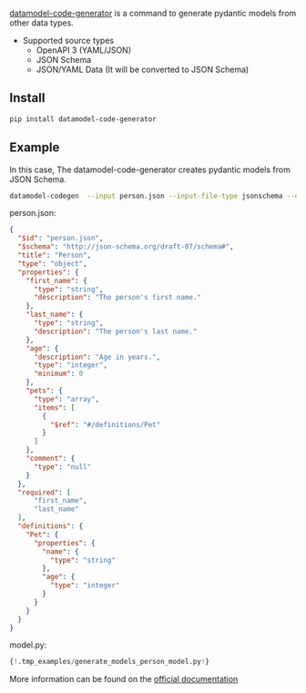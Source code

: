 [datamodel-code-generator](https://github.com/koxudaxi/datamodel-code-generator/) is a command to generate pydantic models from other data types.


* Supported source types
    * OpenAPI 3 (YAML/JSON)
    * JSON Schema
    * JSON/YAML Data (It will be converted to JSON Schema)

## Install
```bash
pip install datamodel-code-generator
```

## Example
In this case, The datamodel-code-generator creates pydantic models from JSON Schema.
```bash
datamodel-codegen  --input person.json --input-file-type jsonschema --output model.py
```

person.json:
```json
{
  "$id": "person.json",
  "$schema": "http://json-schema.org/draft-07/schema#",
  "title": "Person",
  "type": "object",
  "properties": {
    "first_name": {
      "type": "string",
      "description": "The person's first name."
    },
    "last_name": {
      "type": "string",
      "description": "The person's last name."
    },
    "age": {
      "description": "Age in years.",
      "type": "integer",
      "minimum": 0
    },
    "pets": {
      "type": "array",
      "items": [
        {
          "$ref": "#/definitions/Pet"
        }
      ]
    },
    "comment": {
      "type": "null"
    }
  },
  "required": [
      "first_name",
      "last_name"
  ],
  "definitions": {
    "Pet": {
      "properties": {
        "name": {
          "type": "string"
        },
        "age": {
          "type": "integer"
        }
      }
    }
  }
}
```

model.py:
```py
{!.tmp_examples/generate_models_person_model.py!}
```

More information can be found on the
[official documentation](https://koxudaxi.github.io/datamodel-code-generator/)
